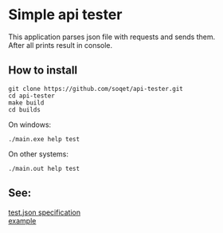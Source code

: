 # Simple api tester

This application parses json file with requests 
and sends them.  
After all prints result in console.  


## How to install

```
git clone https://github.com/soqet/api-tester.git
cd api-tester
make build
cd builds
```
On windows:
```
./main.exe help test
```
On other systems:
```
./main.out help test
```

## See:  
[test.json specification](internal/jsonreader/schema.go)  
[example](example)
